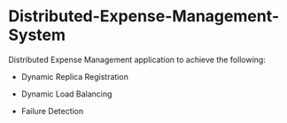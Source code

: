 # Distributed-Expense-Management-System
 Distributed Expense Management application to achieve the following: 
 
 * Dynamic Replica Registration 
 
 * Dynamic Load Balancing 
 
 * Failure Detection

